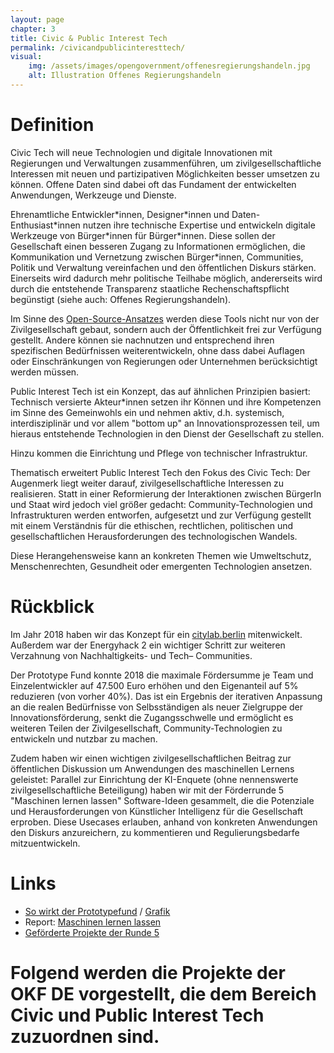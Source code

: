 ```yaml
---
layout: page
chapter: 3
title: Civic & Public Interest Tech
permalink: /civicandpublicinteresttech/
visual:
    img: /assets/images/opengovernment/offenesregierungshandeln.jpg
    alt: Illustration Offenes Regierungshandeln
---
```


# Definition

Civic Tech will neue Technologien und digitale Innovationen mit Regierungen und Verwaltungen zusammenführen, um zivilgesellschaftliche Interessen mit neuen und partizipativen Möglichkeiten besser umsetzen zu können. Offene Daten sind dabei oft das Fundament der entwickelten Anwendungen, Werkzeuge und Dienste.  

Ehrenamtliche Entwickler\*innen, Designer\*innen und Daten-Enthusiast\*innen nutzen ihre technische Expertise und entwickeln digitale Werkzeuge von Bürger\*innen für Bürger*innen.  Diese sollen der Gesellschaft einen besseren Zugang zu Informationen ermöglichen, die Kommunikation und Vernetzung zwischen Bürger\*innen, Communities, Politik und Verwaltung vereinfachen und den öffentlichen Diskurs stärken. Einerseits wird dadurch mehr politische Teilhabe möglich, andererseits wird durch die entstehende Transparenz staatliche Rechenschaftspflicht begünstigt (siehe auch: Offenes Regierungshandeln). 

Im Sinne des [Open-Source-Ansatzes](https://en.wikipedia.org/wiki/Open-source_software) werden diese Tools nicht nur von der Zivilgesellschaft gebaut, sondern auch der Öffentlichkeit frei zur Verfügung gestellt. Andere können sie nachnutzen und entsprechend ihren spezifischen Bedürfnissen weiterentwickeln, ohne dass dabei Auflagen oder Einschränkungen von Regierungen oder Unternehmen berücksichtigt werden müssen.

Public Interest Tech ist ein Konzept, das auf ähnlichen Prinzipien basiert: Technisch versierte Akteur*innen setzen ihr Können und ihre Kompetenzen im Sinne des Gemeinwohls ein und nehmen aktiv, d.h. systemisch, interdisziplinär und vor allem "bottom up" an Innovationsprozessen teil, um hieraus entstehende Technologien in den Dienst der Gesellschaft zu stellen. 

Hinzu kommen die Einrichtung und Pflege von technischer Infrastruktur. 

Thematisch erweitert Public Interest Tech den Fokus des Civic Tech: Der Augenmerk liegt weiter darauf, zivilgesellschaftliche Interessen zu realisieren. Statt in einer Reformierung der Interaktionen zwischen BürgerIn und Staat wird jedoch viel größer gedacht: Community-Technologien und Infrastrukturen werden entworfen, aufgesetzt und zur Verfügung gestellt mit einem Verständnis für die ethischen, rechtlichen, politischen und gesellschaftlichen Herausforderungen des technologischen Wandels.

Diese Herangehensweise kann an konkreten Themen wie Umweltschutz, Menschenrechten, Gesundheit oder emergenten Technologien ansetzen. 

# Rückblick

Im Jahr 2018 haben wir das Konzept für ein [citylab.berlin](https://okfn.de/blog/2018/06/make-city-citylab-berlin/) mitenwickelt. Außerdem war der Energyhack 2 ein wichtiger Schritt zur weiteren Verzahnung von Nachhaltigkeits- und Tech– Communities.

Der Prototype Fund konnte 2018 die maximale Fördersumme je Team und Einzelentwickler auf 47.500 Euro erhöhen und den Eigenanteil auf 5% reduzieren (von vorher 40%). Das ist ein Ergebnis der iterativen Anpassung an die realen Bedürfnisse von Selbsständigen als neuer Zielgruppe der Innovationsförderung, senkt die Zugangsschwelle und ermöglicht es weiteren Teilen der Zivilgesellschaft, Community-Technologien zu entwickeln und nutzbar zu machen.  

Zudem haben wir einen wichtigen zivilgesellschaftlichen Beitrag zur öffentlichen Diskussion um Anwendungen des maschinellen Lernens geleistet: Parallel zur Einrichtung der KI-Enquete (ohne nennenswerte zivilgesellschaftliche Beteiligung) haben wir mit der Förderrunde 5 "Maschinen lernen lassen" Software-Ideen gesammelt, die die Potenziale und Herausforderungen von Künstlicher Intelligenz für die Gesellschaft erproben. Diese Usecases erlauben, anhand von konkreten Anwendungen den Diskurs anzureichern, zu kommentieren und Regulierungsbedarfe mitzuentwickeln.

# Links 

* [So wirkt der Prototypefund](https://prototypefund.de/prototypeworks-so-wirkt-der-prototype-fund-ein-zwischenbericht-in-7-grafiken/) / [Grafik](https://prototypefund.de/wp-content/uploads/2019/03/190319_der_prototype_fund_in_zahlen_DE.pdf) 
* Report: [Maschinen lernen lassen](https://prototypefund.de/wp-content/uploads/2019/03/Begleitforschung-Rundenschwerpunkt-Kohorte-5.pdf)
* [Geförderte Projekte der Runde 5](https://prototypefund.de/projects/round-5/)


# Folgend werden die Projekte der OKF DE vorgestellt, die dem Bereich Civic und Public Interest Tech zuzuordnen sind.